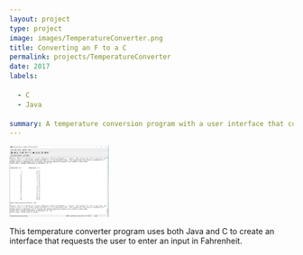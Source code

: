 ```yaml
---
layout: project
type: project
image: images/TemperatureConverter.png
title: Converting an F to a C
permalink: projects/TemperatureConverter
date: 2017
labels:
  
  - C
  - Java
  
summary: A temperature conversion program with a user interface that converts a temperature from fahrenheit to celsius, given the fahrenheit input.
---
```


<img class="ui centered middle image" width = "35%" src="../images/TemperatureConverter.png">

This temperature converter program uses both Java and C to create an interface that requests the user to enter an input in Fahrenheit.

